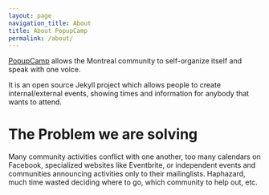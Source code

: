 ```yaml
---
layout: page
navigation_title: About
title: About PopupCamp
permalink: /about/
---
```


[PopupCamp](http://popupcamp.github.io) allows the Montreal community to self-organize itself and speak with one voice.

It is an open source Jekyll project which allows people to create internal/external events, showing times and information for anybody that wants to attend.

# The Problem we are solving
Many community activities conflict with one another, too many calendars on Facebook, specialized websites like Eventbrite, or independent events and communities announcing activities only to their mailinglists. Haphazard, much time wasted deciding where to go, which community to help out, etc.
